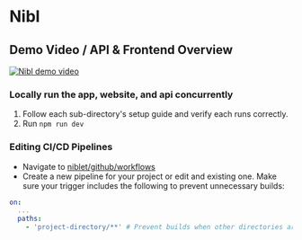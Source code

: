 # Nibl #

## Demo Video / API & Frontend Overview
[![Nibl demo video](https://img.youtube.com/vi/DVE5x8MeYDo/0.jpg)](https://www.youtube.com/watch?v=DVE5x8MeYDo)


### Locally run the app, website, and api concurrently ###
1. Follow each sub-directory's setup guide and verify each runs correctly.
2. Run `npm run dev`

### Editing CI/CD Pipelines ###

* Navigate to [niblet/github/workflows](https://github.com/nibletapp/niblet/tree/main/.github/workflows)
* Create a new pipeline for your project or edit and existing one. Make sure your trigger includes the following to prevent unnecessary builds:
```yml
on:
  ...
  paths:
    - 'project-directory/**' # Prevent builds when other directories are modified
 ```
